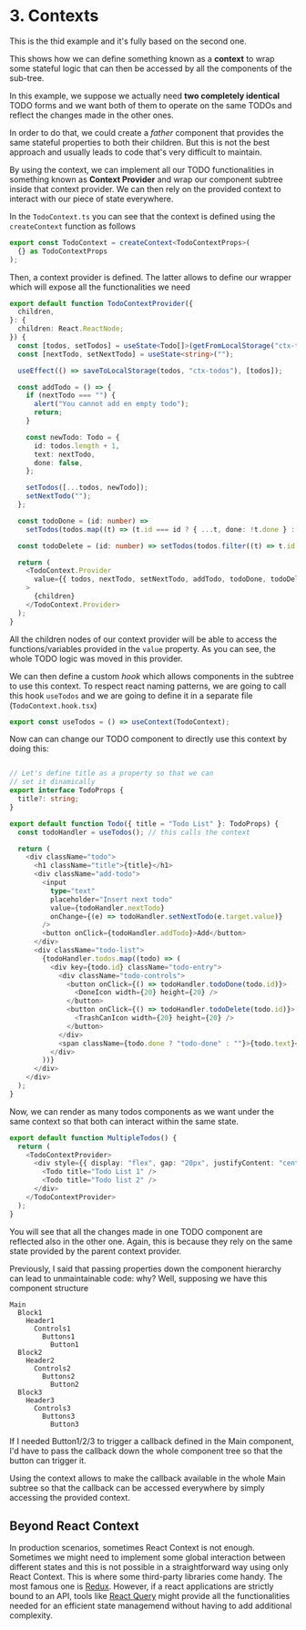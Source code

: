# 3. Contexts

This is the thid example and it's fully based on the second one.

This shows how we can define something known as a **context** to wrap some stateful logic that can then be accessed by all the components of the sub-tree. 

In this example, we suppose we actually need **two completely identical** TODO forms and we want both of them to operate on the same TODOs and reflect the changes made in the other ones. 

In order to do that, we could create a _father_ component that provides the same stateful properties to both their children. But this is not the best approach and usually leads to code that's very difficult to maintain.

By using the context, we can implement all our TODO functionalities in something known as **Context Provider** and wrap our component subtree inside that context provider. We can then rely on the provided context to interact with our piece of state everywhere. 

In the `TodoContext.ts` you can see that the context is defined using the `createContext` function as follows

```typescript
export const TodoContext = createContext<TodoContextProps>(
  {} as TodoContextProps
);
```

Then, a context provider is defined. The latter allows to define our wrapper which will expose all the functionalities we need

```typescript
export default function TodoContextProvider({
  children,
}: {
  children: React.ReactNode;
}) {
  const [todos, setTodos] = useState<Todo[]>(getFromLocalStorage("ctx-todos"));
  const [nextTodo, setNextTodo] = useState<string>("");

  useEffect(() => saveToLocalStorage(todos, "ctx-todos"), [todos]);

  const addTodo = () => {
    if (nextTodo === "") {
      alert("You cannot add en empty todo");
      return;
    }

    const newTodo: Todo = {
      id: todos.length + 1,
      text: nextTodo,
      done: false,
    };

    setTodos([...todos, newTodo]);
    setNextTodo("");
  };

  const todoDone = (id: number) =>
    setTodos(todos.map((t) => (t.id === id ? { ...t, done: !t.done } : t)));

  const todoDelete = (id: number) => setTodos(todos.filter((t) => t.id !== id));

  return (
    <TodoContext.Provider
      value={{ todos, nextTodo, setNextTodo, addTodo, todoDone, todoDelete }}
    >
      {children}
    </TodoContext.Provider>
  );
}
```

All the children nodes of our context provider will be able to access the functions/variables provided in the `value` property. As you can see, the whole TODO logic was moved in this provider.

We can then define a custom _hook_ which allows components in the subtree to use this context. To respect react naming patterns, we are going to call this hook `useTodos` and we are going to define it in a separate file (`TodoContext.hook.tsx`)

```typescript
export const useTodos = () => useContext(TodoContext);
```

Now can can change our TODO component to directly use this context by doing this:

```typescript

// Let's define title as a property so that we can
// set it dinamically 
export interface TodoProps {
  title?: string;
}

export default function Todo({ title = "Todo List" }: TodoProps) {
  const todoHandler = useTodos(); // this calls the context

  return (
    <div className="todo">
      <h1 className="title">{title}</h1>
      <div className="add-todo">
        <input
          type="text"
          placeholder="Insert next todo"
          value={todoHandler.nextTodo}
          onChange={(e) => todoHandler.setNextTodo(e.target.value)}
        />
        <button onClick={todoHandler.addTodo}>Add</button>
      </div>
      <div className="todo-list">
        {todoHandler.todos.map((todo) => (
          <div key={todo.id} className="todo-entry">
            <div className="todo-controls">
              <button onClick={() => todoHandler.todoDone(todo.id)}>
                <DoneIcon width={20} height={20} />
              </button>
              <button onClick={() => todoHandler.todoDelete(todo.id)}>
                <TrashCanIcon width={20} height={20} />
              </button>
            </div>
            <span className={todo.done ? "todo-done" : ""}>{todo.text}</span>
          </div>
        ))}
      </div>
    </div>
  );
}
```

Now, we can render as many todos components as we want under the same context so that both can interact within the same state. 

```typescript
export default function MultipleTodos() {
  return (
    <TodoContextProvider>
      <div style={{ display: "flex", gap: "20px", justifyContent: "center" }}>
        <Todo title="Todo List 1" />
        <Todo title="Todo list 2" />
      </div>
    </TodoContextProvider>
  );
}
```

You will see that all the changes made in one TODO component are reflected also in the other one. Again, this is because they rely on the same state provided by the parent context provider.

Previously, I said that passing properties down the component hierarchy can lead to unmaintainable code: why? Well, supposing we have this component structure

```
Main
  Block1
    Header1
      Controls1
        Buttons1
          Button1
  Block2
    Header2
      Controls2
        Buttons2
          Button2
  Block3
    Header3
      Controls3
        Buttons3
          Button3
```

If I needed Button1/2/3 to trigger a callback defined in the Main component, I'd have to pass the callback down the whole component tree so that the button can trigger it. 

Using the context allows to make the callback available in the whole Main subtree so that the callback can be accessed everywhere by simply accessing the provided context.

## Beyond React Context

In production scenarios, sometimes React Context is not enough. Sometimes we might need to implement some global interaction between different states and this is not possible in a straightforward way using only React Context. This is where some third-party libraries come handy. The most famous one is [Redux](https://redux-toolkit.js.org/). However, if a react applications are strictly bound to an API, tools like [React Query](https://tanstack.com/query/latest) might provide all the functionalities needed for an efficient state managemend without having to add additional complexity.




